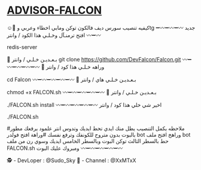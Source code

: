 # [ADVISOR-FALCON](https://t.me/XxMTxX)
 
 
☺️🚩 كيفيه تنصيب سورس ديف فالكون
 توكن ومابي اخطاء وعربي وtg جديد
〰➖〰➖〰➖〰➖〰
افتح ترمنـآل وخـلـي هذا الكود / وانتر

redis-server

🚩 بـعـديـن خـلـي / وانتر
git clone https://github.com/DevFalcon/Falcon.git
〰➖〰➖〰➖〰➖〰
🚩 وراهه خـلـي هذا كود / وانتر

cd Falcon
〰➖〰➖〰➖〰➖〰
🚩 بـعـديـن خـلـي هاي / وانتر

chmod +x FALCON.sh
〰➖〰➖〰➖〰➖〰
🚩 بـعـديـن خـلـي / وانتر

./FALCON.sh install
〰➖〰➖〰➖〰➖〰
 اخير شي خلي هذا كود / وانتر 

./FALCON.sh

#ملاحظه يكمل التنصيب يطل منك ايدي 
تحط ايديك وتدوس انتر 
علمود يرفعك مطور بالبوت
بدون متروح للكونفك وترفع نفسك
#وراهة افتح فولدر bot 
وراهخ افتح ملف bot 
حط بالسطر الثالث توكن البوت
وبالسطر الخامس ايديك 
وسوي رن من ملف 
FALCON.sh
ومبروك عليك البوت 
〰➖〰➖〰➖〰➖〰

🕵 - DevLoper : @Sudo_Sky
🚩 - Channel : @XxMTxX
